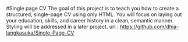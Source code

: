 #Single page CV
The goal of this project is to teach you how to create a structured, single-page CV using only HTML. You will focus on laying out your education, skills, and career history in a clean, semantic manner. Styling will be addressed in a later project.
url : https://github.com/dhia-langkasuka/Single-Page-CV

